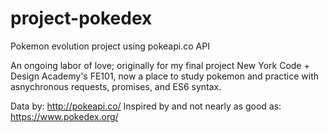 # project-pokedex
Pokemon evolution project using pokeapi.co API

An ongoing labor of love; originally for my final project New York Code + Design Academy's FE101, now a place to study pokemon and practice with asnychronous requests, promises, and ES6 syntax.

Data by: http://pokeapi.co/
Inspired by and not nearly as good as: https://www.pokedex.org/
